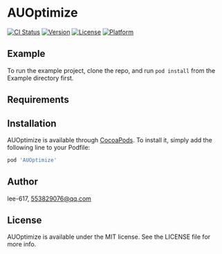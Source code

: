 # AUOptimize

[![CI Status](https://img.shields.io/travis/lee-617/AUOptimize.svg?style=flat)](https://travis-ci.org/lee-617/AUOptimize)
[![Version](https://img.shields.io/cocoapods/v/AUOptimize.svg?style=flat)](https://cocoapods.org/pods/AUOptimize)
[![License](https://img.shields.io/cocoapods/l/AUOptimize.svg?style=flat)](https://cocoapods.org/pods/AUOptimize)
[![Platform](https://img.shields.io/cocoapods/p/AUOptimize.svg?style=flat)](https://cocoapods.org/pods/AUOptimize)

## Example

To run the example project, clone the repo, and run `pod install` from the Example directory first.

## Requirements

## Installation

AUOptimize is available through [CocoaPods](https://cocoapods.org). To install
it, simply add the following line to your Podfile:

```ruby
pod 'AUOptimize'
```

## Author

lee-617, 553829076@qq.com

## License

AUOptimize is available under the MIT license. See the LICENSE file for more info.
